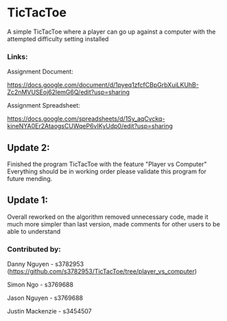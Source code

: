 # TicTacToe

A simple TicTacToe where a player can go up against a computer with the attempted difficulty setting installed

### Links: 

Assignment Document:

https://docs.google.com/document/d/1pyeq1zfcfCBpGrbXuiLKUhB-Zc2nMVUSEoj62lemG6Q/edit?usp=sharing

Assignment Spreadsheet:

https://docs.google.com/spreadsheets/d/1Sy_aqCvckq-kineNYA0Er2AtaogsCUWqeP6vIKyUdp0/edit?usp=sharing

## Update 2:

Finished the program TicTacToe with the feature "Player vs Computer" Everything should be in working order please validate this program for future mending.

## Update 1:

Overall reworked on the algorithm removed unnecessary code, made it much more simpler than last version, made comments for other users to be able to understand

### Contributed by:

Danny Nguyen - s3782953 (https://github.com/s3782953/TicTacToe/tree/player_vs_computer)

Simon Ngo - s3769688

Jason Nguyen - s3769688

Justin Mackenzie - s3454507
